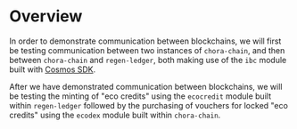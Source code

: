 # Overview

In order to demonstrate communication between blockchains, we will first be testing communication between two instances of `chora-chain`, and then between `chora-chain` and `regen-ledger`, both making use of the `ibc` module built with [Cosmos SDK](https://github.com/cosmos/cosmos-sdk).

After we have demonstrated communication between blockchains, we will be testing the minting of "eco credits" using the `ecocredit` module built within `regen-ledger` followed by the purchasing of vouchers for locked "eco credits" using the `ecodex` module built within `chora-chain`.
